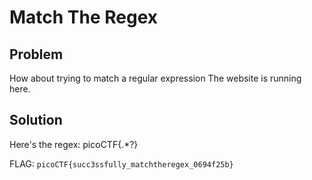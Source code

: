 # Match The Regex

## Problem

How about trying to match a regular expression The website is running here.

## Solution

Here's the regex: picoCTF{.*?}

FLAG: `picoCTF{succ3ssfully_matchtheregex_0694f25b}`